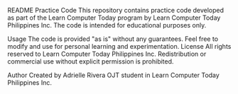 README
Practice Code
This repository contains practice code developed as part of the Learn Computer Today program by Learn Computer Today Philippines Inc. The code is intended for educational purposes only.

Usage
The code is provided "as is" without any guarantees.
Feel free to modify and use for personal learning and experimentation.
License
All rights reserved to Learn Computer Today Philippines Inc. Redistribution or commercial use without explicit permission is prohibited.

Author
Created by Adrielle Rivera
OJT student in Learn Computer Today Philippines Inc.
